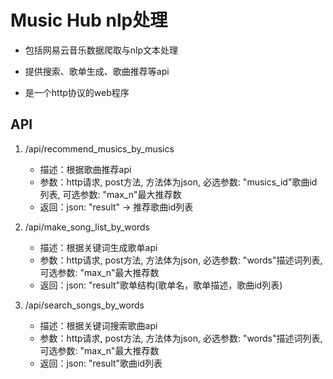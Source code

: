 # Music Hub nlp处理
- 包括网易云音乐数据爬取与nlp文本处理
  
- 提供搜索、歌单生成、歌曲推荐等api
  
- 是一个http协议的web程序

## API
1. /api/recommend_musics_by_musics  
   - 描述：根据歌曲推荐api
   - 参数：http请求, post方法, 方法体为json, 必选参数: "musics_id"歌曲id列表, 可选参数: "max_n"最大推荐数
   - 返回：json: "result" -> 推荐歌曲id列表
   
2. /api/make_song_list_by_words
   - 描述：根据关键词生成歌单api
   - 参数：http请求, post方法, 方法体为json, 必选参数: "words"描述词列表, 可选参数: "max_n"最大推荐数
   - 返回：json: "result"歌单结构(歌单名，歌单描述，歌曲id列表)
    
3. /api/search_songs_by_words
   - 描述：根据关键词搜索歌曲api
   - 参数：http请求, post方法, 方法体为json, 必选参数: "words"描述词列表, 可选参数: "max_n"最大推荐数
   - 返回：json: "result"歌曲id列表

